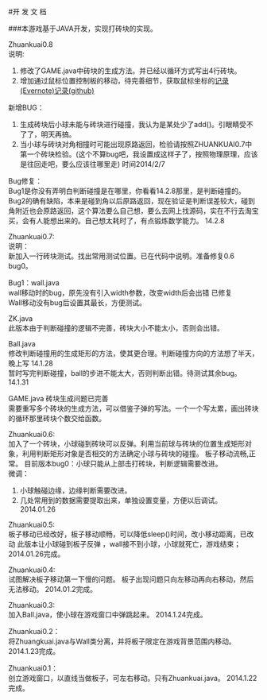 #开 发 文 档

###本游戏基于JAVA开发，实现打砖块的实现。

Zhuankuai0.8  
说明:  
1. 修改了GAME.java中砖块的生成方法。并已经以循环方式写出4行砖块。  
2. 增加通过鼠标位置控制板的移动，待完善细节，获取鼠标坐标的[记录(Evernote)](http://www.evernote.com/shard/s93/sh/9551a7b0-f389-48a0-9e23-b3f2d820e2a3/b139647fef562a46e9d30f7e7bd629d0)[记录(github)](mouse.md)

新增BUG：  
1. 生成砖块后小球未能与砖块进行碰撞，我认为是某处少了add()。引眼睛受不了了，明天再搞。  
2. 当小球与砖块对角相撞时可能出现原路返回，检验请按照ZHUANKUAI0.7中第一个砖块检验。(这个不算bug吧，我设置成这样子了，按照物理原理，应该是往回走吧，要么应该往哪里走)
时间2014/2/7

Bug修复：  
Bug1是你没有弄明白判断碰撞是在哪里，你看看14.2.8那里，是判断碰撞的。
Bug2的确有缺陷，本来是碰到角以后原路返回，现在验证是判断误差较大，碰到角附近也会原路返回，这个算法要么自己想，要么去网上找源码，实在不行去淘宝买，会有人能想出来的。自己想太耗时了，有点锻炼数学能力。
14.2.8

Zhuankuai0.7:  
说明：  
新加入一行砖块测试。找出常用测试位置。已在代码中说明。准备修复0.6  bug0。

Bug1：wall.java  
wall移动时的bug，原先没有引入width参数，改变width后会出错		已修复  
Wall移动没有bug后设置其最长，方便测试。

ZK.java  
此版本由于判断碰撞的逻辑不完善，砖块大小不能太小，否则会出错。

Ball.java  
修改判断碰撞用的生成矩形的方法，使其更合理。判断碰撞方向的方法想了半天，晚上写     14.1.28  
暂时写完判断碰撞，ball的步进不能太大，否则判断出错。待测试其余bug。   14.1.31  

GAME.java  砖块生成问题已完善  
需要重写多个砖块的生成方法，可以借鉴子弹的写法。一个一个写太累，画出砖块的循环那里砖块个数交给函数。  

Zhuankuai0.6:  
加入了一个砖块，小球碰到砖块可以反弹。利用当前球与砖块的位置生成矩形对象，利用判断矩形对象是否相交的方法确定小球与砖块的碰撞。
板子移动流畅,正常。
目前版本bug0：小球只能从上部击打砖块，判断逻辑需要改进。  
微调：  
1. 小球触碰边缘，边缘判断需要改进。
2. 几处常用到的数据需要提取出来，单独设置变量，方便以后调试。
2014.01.26

Zhuankuai0.5:  
板子移动已经改好，板子移动顺畅，可以降低sleep()时间，改小移动距离，已改动
此版本让小球碰到板子反弹 ，wall接不到小球，小球就死亡，游戏结束；
2014.01.26完成。

Zhuankuai0.4:  
试图解决板子移动第一下慢的问题。
板子出现问题只向左移动再向右移动，然后无法移动。
2014.01.2完成。

Zhuankuai0.3:  
加入Ball.java，使小球在游戏窗口中弹跳起来。
2014.1.24完成。
		
Zhuankuai0.2：  
将Zhuangkuai.java与Wall类分离，并将板子限定在游戏背景范围内移动。
2014.1.23完成。

Zhuankuai0.1：  
创立游戏窗口，以直线当做板子，可左右移动。只有Zhuankuai.java。
2014.1.22完成。
